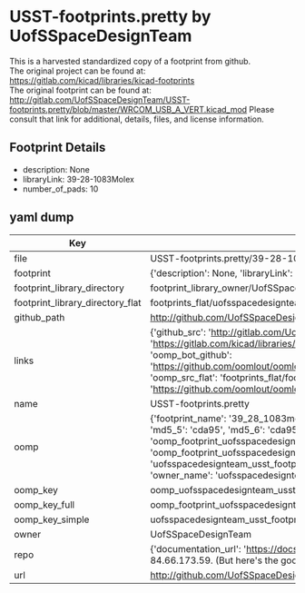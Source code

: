 # USST-footprints.pretty by UofSSpaceDesignTeam  
This is a harvested standardized copy of a footprint from github.  
The original project can be found at:  
https://gitlab.com/kicad/libraries/kicad-footprints  
The original footprint can be found at:
http://gitlab.com/UofSSpaceDesignTeam/USST-footprints.pretty/blob/master/WRCOM_USB_A_VERT.kicad_mod
Please consult that link for additional, details, files, and license information.  
## Footprint Details
* description: None  
* libraryLink: 39-28-1083Molex  
* number_of_pads: 10  
## yaml dump  
| Key | Value |  
| --- | --- |  
| file | USST-footprints.pretty/39-28-1083Molex.kicad_mod |  
| footprint | {'description': None, 'libraryLink': '39-28-1083Molex', 'number_of_pads': 10} |  
| footprint_library_directory | footprint_library_owner/UofSSpaceDesignTeam_USST-footprints.pretty |  
| footprint_library_directory_flat | footprints_flat/uofsspacedesignteam_usst_footprints_39_28_1083molex/working |  
| github_path | http://github.com/UofSSpaceDesignTeam/USST-footprints.pretty/blob/master/39-28-1083Molex.kicad_mod |  
| links | {'github_src': 'http://gitlab.com/UofSSpaceDesignTeam/USST-footprints.pretty/blob/master/WRCOM_USB_A_VERT.kicad_mod', 'github_src_repo': 'https://gitlab.com/kicad/libraries/kicad-footprints', 'oomp_bot': 'footprints/uofsspacedesignteam_usst_footprints_39_28_1083molex/working', 'oomp_bot_github': 'https://github.com/oomlout/oomlout_oomp_footprint_bot/tree/main/footprints/uofsspacedesignteam_usst_footprints_39_28_1083molex/working', 'oomp_src_flat': 'footprints_flat/footprints_flat/uofsspacedesignteam_usst_footprints_39_28_1083molex/working', 'oomp_src_flat_github': 'https://github.com/oomlout/oomlout_oomp_footprint_src/tree/main/footprints_flat/uofsspacedesignteam_usst_footprints_39_28_1083molex/working'} |  
| name | USST-footprints.pretty |  
| oomp | {'footprint_name': '39_28_1083molex', 'library_name': 'usst_footprints', 'md5': 'cda95b75c832674248adf378ade1c633', 'md5_10': 'cda95b75c8', 'md5_5': 'cda95', 'md5_6': 'cda95b', 'oomp_key': 'oomp_uofsspacedesignteam_usst_footprints_39_28_1083molex', 'oomp_key_extra': 'oomp_footprint_uofsspacedesignteam_usst_footprints_39_28_1083molex', 'oomp_key_full': 'oomp_footprint_uofsspacedesignteam_usst_footprints_39_28_1083molex_cda95b', 'oomp_key_simple': 'uofsspacedesignteam_usst_footprints_39_28_1083molex', 'original_filename': 'USST-footprints.pretty/39-28-1083Molex.kicad_mod', 'owner_name': 'uofsspacedesignteam'} |  
| oomp_key | oomp_uofsspacedesignteam_usst_footprints_39_28_1083molex |  
| oomp_key_full | oomp_footprint_uofsspacedesignteam_usst_footprints_39_28_1083molex |  
| oomp_key_simple | uofsspacedesignteam_usst_footprints_39_28_1083molex |  
| owner | UofSSpaceDesignTeam |  
| repo | {'documentation_url': 'https://docs.github.com/rest/overview/resources-in-the-rest-api#rate-limiting', 'message': "API rate limit exceeded for 84.66.173.59. (But here's the good news: Authenticated requests get a higher rate limit. Check out the documentation for more details.)"} |  
| url | http://github.com/UofSSpaceDesignTeam/USST-footprints.pretty |  

